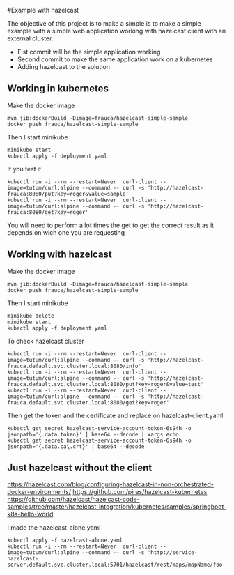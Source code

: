 #Example with hazelcast

The objective of this project is to make a simple is to make a simple example with a simple web application working with hazelcast client with an external cluster.


* Fist commit will be the simple application working 
* Second commit to make the same application work on a kubernetes
* Adding hazelcast to the solution

## Working in kubernetes
Make the docker image 

```
mvn jib:dockerBuild -Dimage=frauca/hazelcast-simple-sample
docker push frauca/hazelcast-simple-sample
```

Then I start minikube

```
minikube start
kubectl apply -f deployment.yaml
```

If you test it

```
kubectl run -i --rm --restart=Never  curl-client --image=tutum/curl:alpine --command -- curl -s 'http://hazelcast-frauca:8080/put?key=roger&value=sample'
kubectl run -i --rm --restart=Never  curl-client --image=tutum/curl:alpine --command -- curl -s 'http://hazelcast-frauca:8080/get?key=roger'
```

You will need to perform a lot times the get to get the correct result as it depends on wich one you are requesting

## Working with hazelcast

Make the docker image 

```
mvn jib:dockerBuild -Dimage=frauca/hazelcast-simple-sample
docker push frauca/hazelcast-simple-sample
```

Then I start minikube

```
minikube delete
minikube start
kubectl apply -f deployment.yaml
```

To check hazelcast cluster

```
kubectl run -i --rm --restart=Never  curl-client --image=tutum/curl:alpine --command -- curl -s 'http://hazelcast-frauca.default.svc.cluster.local:8080/info'
kubectl run -i --rm --restart=Never  curl-client --image=tutum/curl:alpine --command -- curl -s 'http://hazelcast-frauca.default.svc.cluster.local:8080/put?key=roger&value=test'
kubectl run -i --rm --restart=Never  curl-client --image=tutum/curl:alpine --command -- curl -s 'http://hazelcast-frauca.default.svc.cluster.local:8080/get?key=roger'
```

Then get the token and the certificate and replace on hazelcast-client.yaml

```
kubectl get secret hazelcast-service-account-token-6s94h -o jsonpath='{.data.token}' | base64 --decode | xargs echo
kubectl get secret hazelcast-service-account-token-6s94h -o jsonpath='{.data.ca\.crt}' | base64 --decode
```

## Just hazelcast without the client

https://hazelcast.com/blog/configuring-hazelcast-in-non-orchestrated-docker-environments/
https://github.com/pires/hazelcast-kubernetes
https://github.com/hazelcast/hazelcast-code-samples/tree/master/hazelcast-integration/kubernetes/samples/springboot-k8s-hello-world

I made the hazelcast-alone.yaml

```
kubectl apply -f hazelcast-alone.yaml
kubectl run -i --rm --restart=Never  curl-client --image=tutum/curl:alpine --command -- curl -s 'http://service-hazelcast-server.default.svc.cluster.local:5701/hazelcast/rest/maps/mapName/foo'
```
